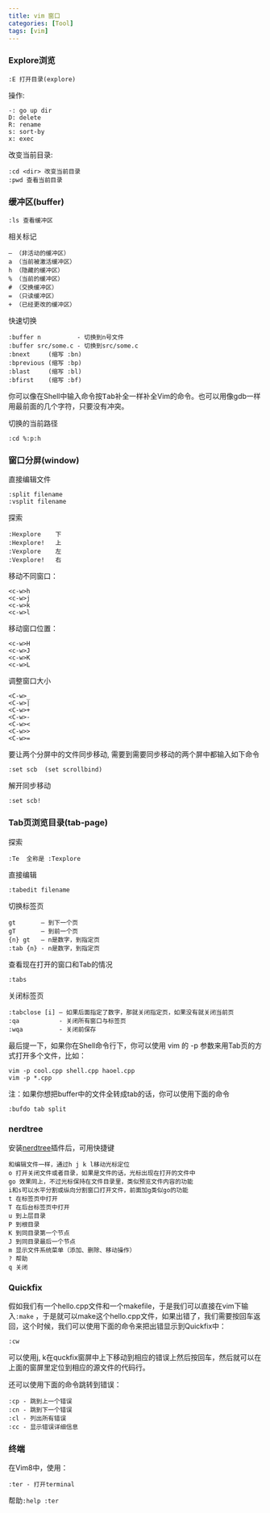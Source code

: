 ```yaml
---
title: vim 窗口
categories: [Tool]
tags: [vim]
---
```


### Explore浏览

    :E 打开目录(explore)

操作:

    -: go up dir
    D: delete
    R: rename
    s: sort-by
    x: exec

改变当前目录:

    :cd <dir> 改变当前目录
    :pwd 查看当前目录

### 缓冲区(buffer)

    :ls 查看缓冲区

相关标记

    – （非活动的缓冲区）
    a （当前被激活缓冲区）
    h （隐藏的缓冲区）
    % （当前的缓冲区）
    # （交换缓冲区）
    = （只读缓冲区）
    + （已经更改的缓冲区）

快速切换

    :buffer n          - 切换到n号文件
    :buffer src/some.c - 切换到src/some.c
    :bnext     (缩写 :bn)
    :bprevious (缩写 :bp)
    :blast     (缩写 :bl)
    :bfirst    (缩写 :bf)

你可以像在Shell中输入命令按<kbd>Tab</kbd>补全一样补全Vim的命令。也可以用像gdb一样用最前面的几个字符，只要没有冲突。

切换的当前路径

    :cd %:p:h

### 窗口分屏(window)

直接编辑文件

    :split filename
    :vsplit filename

探索

    :Hexplore    下
    :Hexplore!   上
    :Vexplore    左
    :Vexplore!   右

移动不同窗口：

    <c-w>h
    <c-w>j
    <c-w>k
    <c-w>l

移动窗口位置：

    <c-w>H
    <c-w>J
    <c-w>K
    <c-w>L

调整窗口大小

    <C-w>_
    <C-w>|
    <C-w>+
    <C-w>-
    <C-w><
    <C-w>>
    <C-w>=


要让两个分屏中的文件同步移动, 需要到需要同步移动的两个屏中都输入如下命令

    :set scb  (set scrollbind)

解开同步移动

    :set scb!

### Tab页浏览目录(tab-page)

探索

    :Te  全称是 :Texplore

直接编辑

    :tabedit filename

切换标签页

    gt       – 到下一个页
    gT       – 到前一个页
    {n} gt   – n是数字，到指定页
    :tab {n} - n是数字，到指定页

查看现在打开的窗口和Tab的情况

    :tabs

关闭标签页

    :tabclose [i] – 如果后面指定了数字，那就关闭指定页，如果没有就关闭当前页
    :qa           - 关闭所有窗口与标签页
    :wqa          - 关闭前保存

最后提一下，如果你在Shell命令行下，你可以使用 vim 的 -p 参数来用Tab页的方式打开多个文件，比如：

    vim -p cool.cpp shell.cpp haoel.cpp
    vim -p *.cpp

注：如果你想把buffer中的文件全转成tab的话，你可以使用下面的命令

    :bufdo tab split

### nerdtree

安装[nerdtree](https://github.com/scrooloose/nerdtree)插件后，可用快捷键

    和编辑文件一样，通过h j k l移动光标定位
    o 打开关闭文件或者目录，如果是文件的话，光标出现在打开的文件中
    go 效果同上，不过光标保持在文件目录里，类似预览文件内容的功能
    i和s可以水平分割或纵向分割窗口打开文件，前面加g类似go的功能
    t 在标签页中打开
    T 在后台标签页中打开
    u 到上层目录
    P 到根目录
    K 到同目录第一个节点
    J 到同目录最后一个节点
    m 显示文件系统菜单（添加、删除、移动操作）
    ? 帮助
    q 关闭

### Quickfix

假如我们有一个hello.cpp文件和一个makefile，于是我们可以直接在vim下输入`:make` ，于是就可以make这个hello.cpp文件，如果出错了，我们需要按回车返回，这个时候，我们可以使用下面的命令来把出错显示到Quickfix中：

    :cw

可以使用j, k在quckfix窗屏中上下移动到相应的错误上然后按回车，然后就可以在上面的窗屏里定位到相应的源文件的代码行。

还可以使用下面的命令跳转到错误：

    :cp - 跳到上一个错误
    :cn - 跳到下一个错误
    :cl - 列出所有错误
    :cc - 显示错误详细信息

### 终端

在Vim8中，使用：

    :ter - 打开terminal

帮助`:help :ter`
